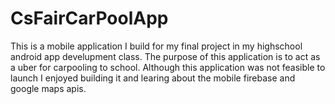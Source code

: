 # CsFairCarPoolApp

This is a mobile application I build for my final project in my highschool android app develupment class. The purpose of this application is to act as a uber for carpooling to school. Although this application was not feasible to launch I enjoyed building it and learing about the mobile firebase and google maps apis.
